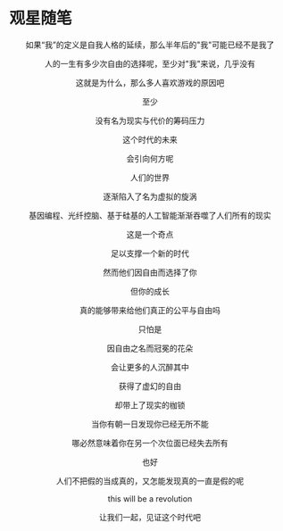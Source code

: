 # 观星随笔
<center>
  
  如果“我”的定义是自我人格的延续，那么半年后的"我"可能已经不是我了

人的一生有多少次自由的选择呢，至少对"我"来说，几乎没有

这就是为什么，那么多人喜欢游戏的原因吧

至少

没有名为现实与代价的筹码压力

这个时代的未来

会引向何方呢

人们的世界

逐渐陷入了名为虚拟的旋涡

基因编程、光纤控脑、基于硅基的人工智能渐渐吞噬了人们所有的现实

这是一个奇点

足以支撑一个新的时代

然而他们因自由而选择了你

但你的成长

真的能够带来给他们真正的公平与自由吗

只怕是

因自由之名而冠冕的花朵

会让更多的人沉醉其中

获得了虚幻的自由

却带上了现实的枷锁 

当你有朝一日发现你已经无所不能

哪必然意味着你在另一个次位面已经失去所有

也好

人们不把假的当成真的，又怎能发现真的一直是假的呢

this will be a revolution

让我们一起，见证这个时代吧
</center >
